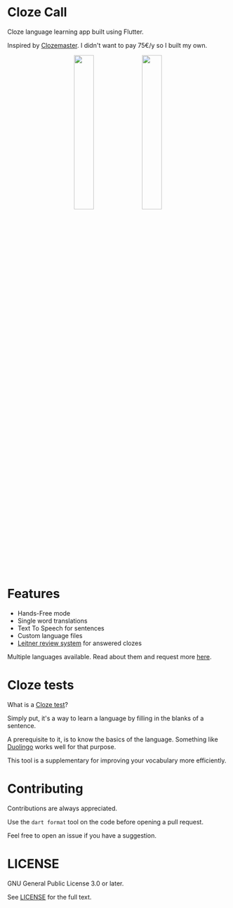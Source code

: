 # Cloze Call

Cloze language learning app built using Flutter.

Inspired by [Clozemaster](https://www.clozemaster.com/). I didn't want to pay 75€/y so I built my own.
<p align="center">
  <img src="https://github.com/user-attachments/assets/339cc5af-1dae-4b1d-a75e-801959f680dc" width="30%"></img>
  <img src="https://github.com/user-attachments/assets/255c9c7a-d203-4c43-9888-3ac4cc6bc49d" width="30%"></img>
</p>

# Features
- Hands-Free mode
- Single word translations
- Text To Speech for sentences
- Custom language files
- [Leitner review system](https://en.wikipedia.org/wiki/Leitner_system) for answered clozes

Multiple languages available. Read about them and request more [here](https://github.com/dov-vai/ClozeCall-Languages).

# Cloze tests
What is a [Cloze test](https://en.wikipedia.org/wiki/Cloze_test)?

Simply put, it's a way to learn a language by filling in the blanks of a sentence.

A prerequisite to it, is to know the basics of the language. Something like [Duolingo](https://www.duolingo.com/) works well for that purpose.

This tool is a supplementary for improving your vocabulary more efficiently.

# Contributing
Contributions are always appreciated. 

Use the `dart format` tool on the code before opening a pull request.

Feel free to open an issue if you have a suggestion.

# LICENSE
GNU General Public License 3.0 or later.

See [LICENSE](LICENSE) for the full text.
